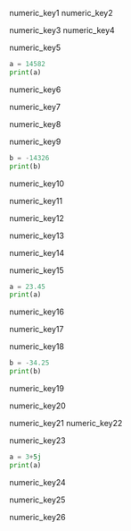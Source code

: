 numeric_key1
numeric_key2


numeric_key3
numeric_key4


numeric_key5


```python
a = 14582
print(a)
 ```
numeric_key6


numeric_key7


numeric_key8


numeric_key9


```python
b = -14326
print(b)
 ```
numeric_key10


numeric_key11


numeric_key12


numeric_key13
  
numeric_key14


numeric_key15


```python
a = 23.45
print(a)
 ```
numeric_key16


numeric_key17


numeric_key18


```python
b = -34.25
print(b)
 ```
numeric_key19


numeric_key20



numeric_key21
numeric_key22


numeric_key23


```python
a = 3+5j
print(a)
 ```
numeric_key24


numeric_key25


numeric_key26
